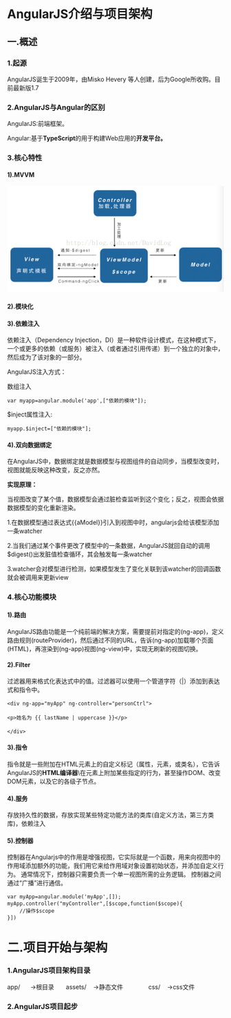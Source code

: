 


# AngularJS介绍与项目架构

## 一.概述

### 1.起源

AngularJS诞生于2009年，由Misko Hevery 等人创建，后为Google所收购。目前最新版1.7

### 2.AngularJS与Angular的区别

AngularJS:前端框架。

Angular:基于**TypeScript**的用于构建Web应用的**开发平台。**

### 3.核心特性

#### 1\).MVVM

![](/assets/mvvm.png)

#### 2\).模块化
#### 3\).依赖注入

依赖注入（Dependency Injection，DI）是一种软件设计模式，在这种模式下，一个或更多的依赖（或服务）被注入（或者通过引用传递）到一个独立的对象中，然后成为了该对象的一部分。

AngularJS注入方式：

数组注入

```
var myapp=angular.module('app',["依赖的模块"]);
```

$inject属性注入:

```
myapp.$inject=["依赖的模块"];
```

#### 4\).双向数据绑定

在AngularJS中，数据绑定就是数据模型与视图组件的自动同步，当模型改变时，视图就能反映这种改变，反之亦然。

**实现原理：**

当视图改变了某个值，数据模型会通过脏检查监听到这个变化；反之，视图会依据数据模型的变化重新渲染。

1.在数据模型通过表达式{{aModel}}引入到视图中时，angularjs会给该模型添加一条watcher

2.当我们通过某个事件更改了模型中的一条数据，AngularJS就回自动的调用$digest\(\)出发脏值检查循环，其会触发每一条watcher

3.watcher会对模型进行检测，如果模型发生了变化关联到该watcher的回调函数就会被调用来更新view

### 4.核心功能模块

#### 1\).路由

AngularJS路由功能是一个纯前端的解决方案，需要提前对指定的\(ng-app\)，定义路由规则\(routeProvider\)，然后通过不同的URL，告诉\(ng-app\)加载哪个页面\(HTML\)，再渲染到\(ng-app\)视图\(ng-view\)中，实现无刷新的视图切换。

#### 2\).Filter

过滤器用来格式化表达式中的值。过滤器可以使用一个管道字符（\|）添加到表达式和指令中。


```
<div ng-app="myApp" ng-controller="personCtrl">

<p>姓名为 {{ lastName | uppercase }}</p>

</div>

```


#### 3\).指令

指令就是一些附加在HTML元素上的自定义标记（属性，元素，或类名），它告诉AngularJS的**HTML编译器**\在元素上附加某些指定的行为，甚至操作DOM、改变DOM元素，以及它的各级子节点。

#### 4\).服务

存放持久性的数据，存放实现某些特定功能方法的类库\(自定义方法，第三方类库\)，依赖注入

#### 5\).控制器


控制器在Angularjs中的作用是增强视图，它实际就是一个函数，用来向视图中的作用域添加额外的功能，我们用它来给作用域对象设置初始状态，并添加自定义行为。
通常情况下，控制器只需要负责一个单一视图所需的业务逻辑。
控制器之间通过“广播”进行通信。


```
var myApp=angular.module('myApp',[]);
myApp.controller("myController",[$scope,function($scope){
    //操作$scope
}])
```



# 二.项目开始与架构

### 1.AngularJS项目架构目录
app/  &nbsp;&nbsp;&nbsp;&nbsp; ->根目录
&nbsp;&nbsp;&nbsp;&nbsp;&nbsp;&nbsp;assets/&nbsp;&nbsp;&nbsp;&nbsp;->静态文件
&nbsp;&nbsp;&nbsp;&nbsp;&nbsp;&nbsp;&nbsp;&nbsp;&nbsp;&nbsp;&nbsp;&nbsp;&nbsp;&nbsp;css/&nbsp;&nbsp;&nbsp;&nbsp;->css文件


### 2.AngularJS项目起步



